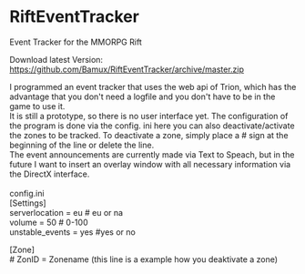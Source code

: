 # RiftEventTracker
Event Tracker for the MMORPG Rift

Download latest Version: https://github.com/Bamux/RiftEventTracker/archive/master.zip

I programmed an event tracker that uses the web api of Trion, which has the advantage that you don't need a logfile and you don't have to be in the game to use it.<br>
It is still a prototype, so there is no user interface yet. The configuration of the program is done via the config. ini here you can also deactivate/activate the zones to be tracked. To deactivate a zone, simply place a # sign at the beginning of the line or delete the line.<br>The event announcements are currently made via Text to Speach, but in the future I want to insert an overlay window with all necessary information via the DirectX interface.<br><br>
config.ini<br>
[Settings]<br>
serverlocation = eu # eu or na<br>
volume = 50 # 0-100<br>
unstable_events = yes #yes or no<br>

[Zone]<br># ZonID = Zonename (this line is a example how you deaktivate a zone)
